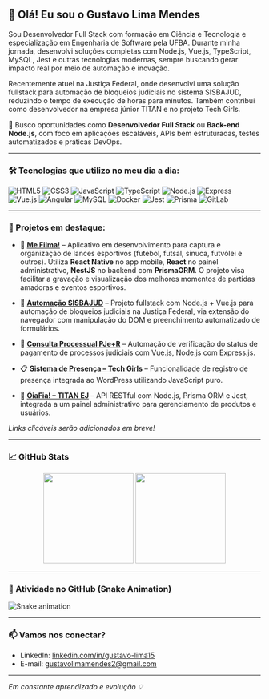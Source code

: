 ## 👋 Olá! Eu sou o Gustavo Lima Mendes

Sou Desenvolvedor Full Stack com formação em Ciência e Tecnologia e especialização em Engenharia de Software pela UFBA. Durante minha jornada, desenvolvi soluções completas com Node.js, Vue.js, TypeScript, MySQL, Jest e outras tecnologias modernas, sempre buscando gerar impacto real por meio de automação e inovação.

Recentemente atuei na Justiça Federal, onde desenvolvi uma solução fullstack para automação de bloqueios judiciais no sistema SISBAJUD, reduzindo o tempo de execução de horas para minutos. Também contribuí como desenvolvedor na empresa júnior TITAN e no projeto Tech Girls.

💼 Busco oportunidades como **Desenvolvedor Full Stack** ou **Back-end Node.js**, com foco em aplicações escaláveis, APIs bem estruturadas, testes automatizados e práticas DevOps.

---

### 🛠 Tecnologias que utilizo no meu dia a dia:

![HTML5](https://img.shields.io/badge/HTML5-E34F26?style=flat&logo=html5&logoColor=white)
![CSS3](https://img.shields.io/badge/CSS3-1572B6?style=flat&logo=css3&logoColor=white)
![JavaScript](https://img.shields.io/badge/JavaScript-F7DF1E?style=flat&logo=javascript&logoColor=black)
![TypeScript](https://img.shields.io/badge/TypeScript-3178C6?style=flat&logo=typescript&logoColor=white)
![Node.js](https://img.shields.io/badge/Node.js-339933?style=flat&logo=node.js&logoColor=white)
![Express](https://img.shields.io/badge/Express.js-000000?style=flat&logo=express&logoColor=white)
![Vue.js](https://img.shields.io/badge/Vue.js-4FC08D?style=flat&logo=vue.js&logoColor=white)
![Angular](https://img.shields.io/badge/Angular-DD0031?style=flat&logo=angular&logoColor=white)
![MySQL](https://img.shields.io/badge/MySQL-4479A1?style=flat&logo=mysql&logoColor=white)
![Docker](https://img.shields.io/badge/Docker-2496ED?style=flat&logo=docker&logoColor=white)
![Jest](https://img.shields.io/badge/Jest-C21325?style=flat&logo=jest&logoColor=white)
![Prisma](https://img.shields.io/badge/Prisma-3982CE?style=flat&logo=prisma&logoColor=white)
![GitLab](https://img.shields.io/badge/GitLab-FC6D26?style=flat&logo=gitlab&logoColor=white)

---

### 🚀 Projetos em destaque:

- 🎥 [**Me Filma!**](#) – Aplicativo em desenvolvimento para captura e organização de lances esportivos (futebol, futsal, sinuca, futvôlei e outros). Utiliza **React Native** no app mobile, **React** no painel administrativo, **NestJS** no backend com **PrismaORM**. O projeto visa facilitar a gravação e visualização dos melhores momentos de partidas amadoras e eventos esportivos.

- 🔧 [**Automação SISBAJUD**](#) – Projeto fullstack com Node.js + Vue.js para automação de bloqueios judiciais na Justiça Federal, via extensão do navegador com manipulação do DOM e preenchimento automatizado de formulários.

- 🧾 [**Consulta Processual PJe+R**](#) – Automação de verificação do status de pagamento de processos judiciais com Vue.js, Node.js com Express.js.

- 📋 [**Sistema de Presença – Tech Girls**](#) – Funcionalidade de registro de presença integrada ao WordPress utilizando JavaScript puro.

- 💼 [**ÓiaFia! – TITAN EJ**](#) – API RESTful com Node.js, Prisma ORM e Jest, integrada a um painel administrativo para gerenciamento de produtos e usuários.



*Links clicáveis serão adicionados em breve!*

---

### 📈 GitHub Stats

<div align="center">
  <img height="180em" src="https://github-readme-stats.vercel.app/api?username=gustavolima15&show_icons=true&theme=radical&count_private=true"/>
  <img height="180em" src="https://github-readme-stats.vercel.app/api/top-langs/?username=gustavolima15&layout=compact&theme=radical"/>
</div>

---

### 🐍 Atividade no GitHub (Snake Animation)

![Snake animation](https://github.com/gustavolima15/gustavolima15/blob/output/github-contribution-grid-snake.svg)

---

### 📫 Vamos nos conectar?

- LinkedIn: [linkedin.com/in/gustavo-lima15](https://linkedin.com/in/gustavo-lima15)
- E-mail: gustavolimamendes2@gmail.com

---

_Em constante aprendizado e evolução 💡_
